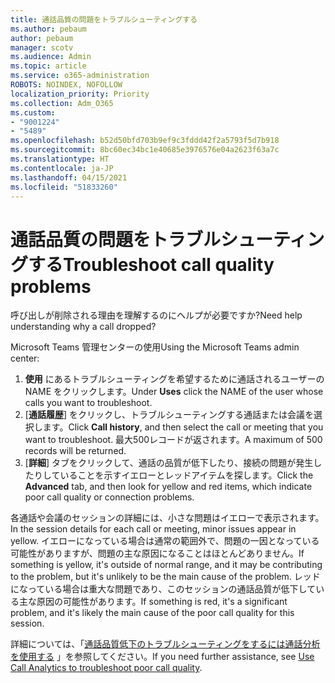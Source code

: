 ```yaml
---
title: 通話品質の問題をトラブルシューティングする
ms.author: pebaum
author: pebaum
manager: scotv
ms.audience: Admin
ms.topic: article
ms.service: o365-administration
ROBOTS: NOINDEX, NOFOLLOW
localization_priority: Priority
ms.collection: Adm_O365
ms.custom:
- "9001224"
- "5489"
ms.openlocfilehash: b52d50bfd703b9ef9c3fddd42f2a5793f5d7b918
ms.sourcegitcommit: 8bc60ec34bc1e40685e3976576e04a2623f63a7c
ms.translationtype: HT
ms.contentlocale: ja-JP
ms.lasthandoff: 04/15/2021
ms.locfileid: "51833260"
---
```

# <a name="troubleshoot-call-quality-problems"></a><span data-ttu-id="4350b-102">通話品質の問題をトラブルシューティングする</span><span class="sxs-lookup"><span data-stu-id="4350b-102">Troubleshoot call quality problems</span></span>

<span data-ttu-id="4350b-103">呼び出しが削除される理由を理解するのにヘルプが必要ですか?</span><span class="sxs-lookup"><span data-stu-id="4350b-103">Need help understanding why a call dropped?</span></span>

<span data-ttu-id="4350b-104">Microsoft Teams 管理センターの使用</span><span class="sxs-lookup"><span data-stu-id="4350b-104">Using the Microsoft Teams admin center:</span></span>

1. <span data-ttu-id="4350b-105">**使用** にあるトラブルシューティングを希望するために通話されるユーザーの NAME をクリックします。</span><span class="sxs-lookup"><span data-stu-id="4350b-105">Under **Uses** click the NAME of the user whose calls you want to troubleshoot.</span></span>
2. <span data-ttu-id="4350b-106">[**通話履歴**] をクリックし、トラブルシューティングする通話または会議を選択します。</span><span class="sxs-lookup"><span data-stu-id="4350b-106">Click **Call history**, and then select the call or meeting that you want to troubleshoot.</span></span> <span data-ttu-id="4350b-107">最大500レコードが返されます。</span><span class="sxs-lookup"><span data-stu-id="4350b-107">A maximum of 500 records will be returned.</span></span>
3. <span data-ttu-id="4350b-108">[**詳細**] タブをクリックして、通話の品質が低下したり、接続の問題が発生したりしていることを示すイエローとレッドアイテムを探します。</span><span class="sxs-lookup"><span data-stu-id="4350b-108">Click the **Advanced** tab, and then look for yellow and red items, which indicate poor call quality or connection problems.</span></span>

<span data-ttu-id="4350b-109">各通話や会議のセッションの詳細には、小さな問題はイエローで表示されます。</span><span class="sxs-lookup"><span data-stu-id="4350b-109">In the session details for each call or meeting, minor issues appear in yellow.</span></span> <span data-ttu-id="4350b-110">イエローになっている場合は通常の範囲外で、問題の一因となっている可能性がありますが、問題の主な原因になることはほとんどありません。</span><span class="sxs-lookup"><span data-stu-id="4350b-110">If something is yellow, it's outside of normal range, and it may be contributing to the problem, but it's unlikely to be the main cause of the problem.</span></span> <span data-ttu-id="4350b-111">レッドになっている場合は重大な問題であり、このセッションの通話品質が低下している主な原因の可能性があります。</span><span class="sxs-lookup"><span data-stu-id="4350b-111">If something is red, it's a significant problem, and it's likely the main cause of the poor call quality for this session.</span></span>

<span data-ttu-id="4350b-112">詳細については、「[通話品質低下のトラブルシューティングをするには通話分析を使用する](https://docs.microsoft.com/microsoftteams/use-call-analytics-to-troubleshoot-poor-call-quality#troubleshoot-call-quality-problems-using-call-analytics) 」を参照してください。</span><span class="sxs-lookup"><span data-stu-id="4350b-112">If you need further assistance, see [Use Call Analytics to troubleshoot poor call quality](https://docs.microsoft.com/microsoftteams/use-call-analytics-to-troubleshoot-poor-call-quality#troubleshoot-call-quality-problems-using-call-analytics).</span></span>
